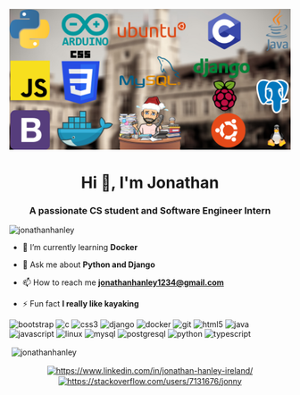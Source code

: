 [![Header](https://raw.githubusercontent.com/jonathanhanley/jonathanhanley/master/header.png "Header")](http://jonathanhanley.eu)

<h1 align="center">Hi 👋, I'm Jonathan</h1>
<h3 align="center">A passionate CS student and Software Engineer Intern</h3>

<p align="left"> <img src="https://komarev.com/ghpvc/?username=jonathanhanley" alt="jonathanhanley" /> </p>

- 🌱 I’m currently learning **Docker**

- 💬 Ask me about **Python and Django**

- 📫 How to reach me **jonathanhanley1234@gmail.com**

- ⚡ Fun fact **I really like kayaking**

<p align="left"><img src="https://devicons.github.io/devicon/devicon.git/icons/bootstrap/bootstrap-plain.svg" alt="bootstrap" width="40" height="40"/> <img src="https://devicons.github.io/devicon/devicon.git/icons/c/c-original.svg" alt="c" width="40" height="40"/> <img src="https://devicons.github.io/devicon/devicon.git/icons/css3/css3-original-wordmark.svg" alt="css3" width="40" height="40"/> <img src="https://devicons.github.io/devicon/devicon.git/icons/django/django-original.svg" alt="django" width="40" height="40"/> <img src="https://devicons.github.io/devicon/devicon.git/icons/docker/docker-original-wordmark.svg" alt="docker" width="40" height="40"/> <img src="https://www.vectorlogo.zone/logos/git-scm/git-scm-icon.svg" alt="git" width="40" height="40"/> <img src="https://devicons.github.io/devicon/devicon.git/icons/html5/html5-original-wordmark.svg" alt="html5" width="40" height="40"/> <img src="https://devicons.github.io/devicon/devicon.git/icons/java/java-original-wordmark.svg" alt="java" width="40" height="40"/> <img src="https://devicons.github.io/devicon/devicon.git/icons/javascript/javascript-original.svg" alt="javascript" width="40" height="40"/> <img src="https://devicons.github.io/devicon/devicon.git/icons/linux/linux-original.svg" alt="linux" width="40" height="40"/> <img src="https://devicons.github.io/devicon/devicon.git/icons/mysql/mysql-original-wordmark.svg" alt="mysql" width="40" height="40"/> <img src="https://devicons.github.io/devicon/devicon.git/icons/postgresql/postgresql-original-wordmark.svg" alt="postgresql" width="40" height="40"/> <img src="https://devicons.github.io/devicon/devicon.git/icons/python/python-original.svg" alt="python" width="40" height="40"/> <img src="https://devicons.github.io/devicon/devicon.git/icons/typescript/typescript-original.svg" alt="typescript" width="40" height="40"/></p><p>&nbsp;<img align="center" src="https://github-readme-stats.vercel.app/api?username=jonathanhanley&show_icons=true" alt="jonathanhanley" /></p>

<p align="center">
<a href="https://linkedin.com/in/https://www.linkedin.com/in/jonathan-hanley-ireland/" target="blank"><img align="center" src="https://image.flaticon.com/icons/png/512/174/174857.png" alt="https://www.linkedin.com/in/jonathan-hanley-ireland/" height="30" width="30" /></a>
<a href="https://stackoverflow.com/users/https://stackoverflow.com/users/7131676/jonny" target="blank"><img align="center" src="https://upload.wikimedia.org/wikipedia/commons/thumb/e/ef/Stack_Overflow_icon.svg/768px-Stack_Overflow_icon.svg.png" alt="https://stackoverflow.com/users/7131676/jonny" height="30" width="30" /></a>
</p>
